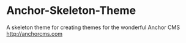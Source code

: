 Anchor-Skeleton-Theme
=====================

A skeleton theme for creating themes for the wonderful Anchor CMS http://anchorcms.com

